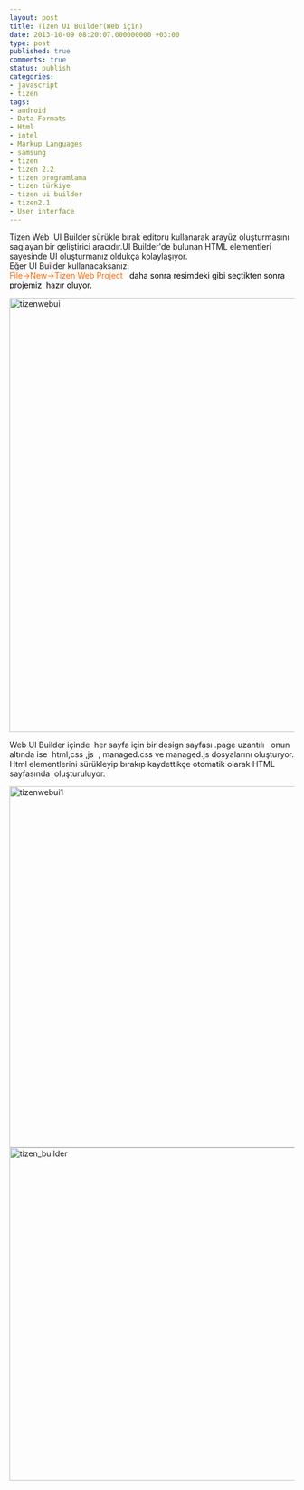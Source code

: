 ```yaml
---
layout: post
title: Tizen UI Builder(Web için)
date: 2013-10-09 08:20:07.000000000 +03:00
type: post
published: true
comments: true
status: publish
categories:
- javascript
- tizen
tags:
- android
- Data Formats
- Html
- intel
- Markup Languages
- samsung
- tizen
- tizen 2.2
- tizen programlama
- tizen türkiye
- tizen ui builder
- tizen2.1
- User interface
---
```

<p>Tizen Web  UI Builder sürükle bırak editoru kullanarak arayüz oluşturmasını saglayan bir geliştirici aracıdır.UI Builder'de bulunan HTML elementleri sayesinde UI oluşturmanız oldukça kolaylaşıyor.<br />
Eğer UI Builder kullanacaksanız:<br />
<span style="color: #ff6600;">File-&gt;New-&gt;Tizen Web Project  <span style="color: #000000;"> daha sonra resimdeki gibi seçtikten sonra projemiz  hazır oluyor.</span></span></p>
<p><a href="http://nazirdogan.files.wordpress.com/2013/10/tizenwebui.png"><img class="alignnone size-full wp-image-225" src="{{ site.baseurl }}/assets/tizenwebui.png" alt="tizenwebui" width="926" height="768" /></a></p>
<p>Web UI Builder içinde  her sayfa için bir design sayfası .page uzantılı   onun altında ise  html,css ,js  , managed.css ve managed.js dosyalarını oluşturyor. Html elementlerini sürükleyip bırakıp kaydettikçe otomatik olarak HTML sayfasında  oluşturuluyor.</p>
<p><a href="http://nazirdogan.files.wordpress.com/2013/10/tizenwebui1.png"><img class="alignnone size-large wp-image-226" src="{{ site.baseurl }}/assets/tizenwebui1.png?w=1024" alt="tizenwebui1" width="1024" height="639" /></a><br />
<a href="http://nazirdogan.files.wordpress.com/2013/10/tizen_builder.png"><img class="alignnone size-full wp-image-230" src="{{ site.baseurl }}/assets/tizen_builder.png" alt="tizen_builder" width="793" height="589" /></a></p>

